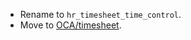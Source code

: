 - Rename to `hr_timesheet_time_control`.
- Move to [OCA/timesheet](https://github.com/OCA/timesheet).
